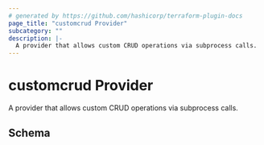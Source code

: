 ```yaml
---
# generated by https://github.com/hashicorp/terraform-plugin-docs
page_title: "customcrud Provider"
subcategory: ""
description: |-
  A provider that allows custom CRUD operations via subprocess calls.
---
```


# customcrud Provider

A provider that allows custom CRUD operations via subprocess calls.



<!-- schema generated by tfplugindocs -->
## Schema
